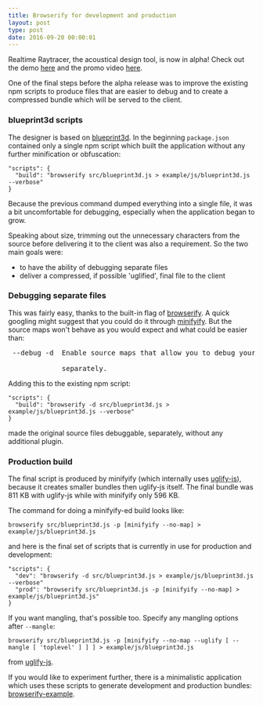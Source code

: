 ```yaml
---
title: Browserify for development and production
layout: post
type: post
date: 2016-09-20 00:00:01
---
```


Realtime Raytracer, the acoustical design tool, is now in alpha! Check out the demo
[here](http://bp3dbt2d-env.us-east-1.elasticbeanstalk.com) and the promo video
[here](https://www.youtube.com/watch?v=cBA91hA2NEw).

One of the final steps before the alpha release was to improve the existing npm scripts to
produce files that are easier to debug and to create a compressed bundle which will be served to the client.

### blueprint3d scripts

The designer is based on [blueprint3d](https://github.com/furnishup/blueprint3d).
In the beginning <code>package.json</code> contained only a single npm script which built the application without
any further minification or obfuscation:

<pre><code>"scripts": {
  "build": "browserify src/blueprint3d.js > example/js/blueprint3d.js --verbose"
}</code></pre>

Because the previous command dumped everything into a single file, it was a bit uncomfortable for
debugging, especially when the application began to grow.

Speaking about size, trimming out the unnecessary characters from the source before delivering it to the client
was also a requirement. So the two main goals were:

* to have the ability of debugging separate files
* deliver a compressed, if possible 'uglified', final file to the client

### Debugging separate files

This was fairly easy, thanks to the built-in flag of [browserify](https://github.com/substack/node-browserify#usage).
A quick googling might suggest that you could do it through [minifyify](https://github.com/ben-ng/minifyify).
But the source maps won't behave as you would expect and what could be easier than:

<pre>
 --debug -d  Enable source maps that allow you to debug your files

             separately.
</pre>

Adding this to the existing npm script:

<pre><code>"scripts": {
  "build": "browserify -d src/blueprint3d.js > example/js/blueprint3d.js --verbose"
}
</code></pre>

made the original source files debuggable, separately, without any additional plugin.

### Production build

The final script is produced by minifyify (which internally uses
[uglify-js](https://github.com/mishoo/UglifyJS2)), because it creates smaller bundles then uglify-js itself.
The final bundle was 811 KB with uglify-js while with minifyify only 596 KB.

The command for doing a minifyify-ed build looks like:

<pre><code class="hljs text">browserify src/blueprint3d.js -p [minifyify --no-map] > example/js/blueprint3d.js
</code></pre>

and here is the final set of scripts that is currently in use for production and development:

<pre><code>"scripts": {
  "dev": "browserify -d src/blueprint3d.js > example/js/blueprint3d.js --verbose"
  "prod": "browserify src/blueprint3d.js -p [minifyify --no-map] > example/js/blueprint3d.js"
}</code></pre>

If you want mangling, that's possible too. Specify any mangling options after <code>--mangle</code>:

<pre><code class="hljs text">browserify src/blueprint3d.js -p [minifyify --no-map --uglify [ --mangle [ 'toplevel' ] ] ] > example/js/blueprint3d.js
</code></pre>

from [uglify-js](https://github.com/mishoo/UglifyJS2#mangler-options).

If you would like to experiment further, there is a minimalistic application which uses these
scripts to generate development and production bundles: [browserify-example](https://github.com/akoskm/browserify-example).